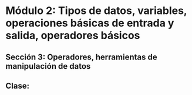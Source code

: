 # Módulo 2: Tipos de datos, variables, operaciones básicas de entrada y salida, operadores básicos 
## Sección 3: Operadores, herramientas de manipulación de datos 
## Clase: 